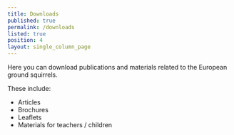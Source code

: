 ```yaml
---
title: Downloads
published: true
permalink: /downloads
listed: true
position: 4
layout: single_column_page
---
```

Here you can download publications and materials related to the European ground squirrels. 

These include: 

* Articles
* Brochures
* Leaflets
* Materials for teachers / children

